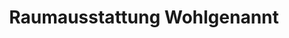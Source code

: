 ---
title: "Raumausstattung Wohlgenannt"
url: /dornbirn/raumausstattung-wohlgenannt/
shop: Raumausstattung
---